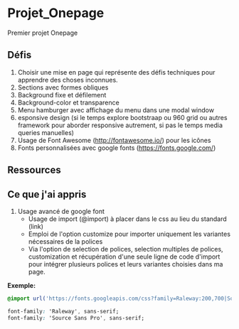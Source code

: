# Projet_Onepage
Premier projet Onepage

## Défis

1. Choisir une mise en page qui représente des défis techniques pour apprendre des choses inconnues.
2. Sections avec formes obliques
3. Background fixe et défilement
4. Background-color et transparence
5. Menu hamburger avec affichage du menu dans une modal window 
6. esponsive design (si le temps explore bootstraap ou 960 grid ou autres framework pour aborder responsive autrement, si pas le temps media queries manuelles)
7. Usage de Font Awesome (http://fontawesome.io/) pour les icônes
8. Fonts personnalisées avec google fonts (https://fonts.google.com/)

## Ressources



## Ce que j'ai appris

1. Usage avancé de google font 
	* Usage de import (@import) à placer dans le css au lieu du standard (link)
	* Emploi de l'option customize pour importer uniquement les variantes nécessaires de la polices
	* Via l'option de selection de polices, selection multiples de polices, customization et récupération d'une seule ligne de code d'import pour intégrer plusieurs polices et leurs variantes choisies dans ma page.

**Exemple:**

````css
@import url('https://fonts.googleapis.com/css?family=Raleway:200,700|Source+Sans+Pro:300,300i,600,600i');

font-family: 'Raleway', sans-serif;
font-family: 'Source Sans Pro', sans-serif;
````




